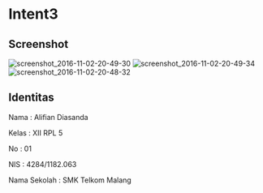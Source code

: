 # Intent3

## Screenshot 
![screenshot_2016-11-02-20-49-30](https://cloud.githubusercontent.com/assets/22438078/19931246/5636c70c-a13e-11e6-8c50-05db2daa99c3.jpg)
![screenshot_2016-11-02-20-49-34](https://cloud.githubusercontent.com/assets/22438078/19931247/563e64b2-a13e-11e6-939e-4d295a21b315.jpg)
![screenshot_2016-11-02-20-48-32](https://cloud.githubusercontent.com/assets/22438078/19931248/5642d66e-a13e-11e6-8807-b12a9cf72028.jpg)

## Identitas

Nama          : Alifian Diasanda

Kelas         : XII RPL 5

No            : 01

NIS           : 4284/1182.063

Nama Sekolah  : SMK Telkom Malang
